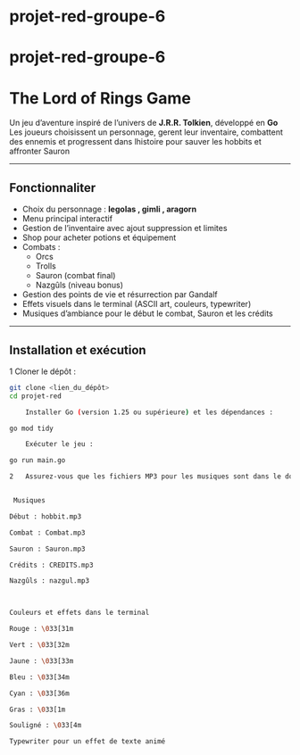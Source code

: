 # projet-red-groupe-6
# projet-red-groupe-6
#  The Lord of Rings Game 

Un jeu d’aventure inspiré de l’univers de **J.R.R. Tolkien**, développé en **Go**
Les joueurs choisissent un personnage, gerent leur inventaire, combattent des ennemis et progressent dans lhistoire pour sauver les hobbits et affronter Sauron

---

##  Fonctionnaliter

- Choix du personnage : **legolas , gimli , aragorn**
- Menu principal interactif
- Gestion de l’inventaire avec ajout suppression et limites
- Shop pour acheter potions et équipement
- Combats :
  - Orcs
  - Trolls
  - Sauron (combat final)
  - Nazgûls (niveau bonus)
- Gestion des points de vie et résurrection par Gandalf
- Effets visuels dans le terminal (ASCII art, couleurs, typewriter)
- Musiques d’ambiance pour le début le combat, Sauron et les crédits

---

##  Installation et exécution

1 Cloner le dépôt :

```bash
git clone <lien_du_dépôt>
cd projet-red

    Installer Go (version 1.25 ou supérieure) et les dépendances :

go mod tidy

    Exécuter le jeu :

go run main.go

2   Assurez-vous que les fichiers MP3 pour les musiques sont dans le dossier ./assets/.


 Musiques

Début : hobbit.mp3

Combat : Combat.mp3

Sauron : Sauron.mp3

Crédits : CREDITS.mp3

Nazgûls : nazgul.mp3



Couleurs et effets dans le terminal

Rouge : \033[31m

Vert : \033[32m

Jaune : \033[33m

Bleu : \033[34m

Cyan : \033[36m

Gras : \033[1m

Souligné : \033[4m

Typewriter pour un effet de texte animé


